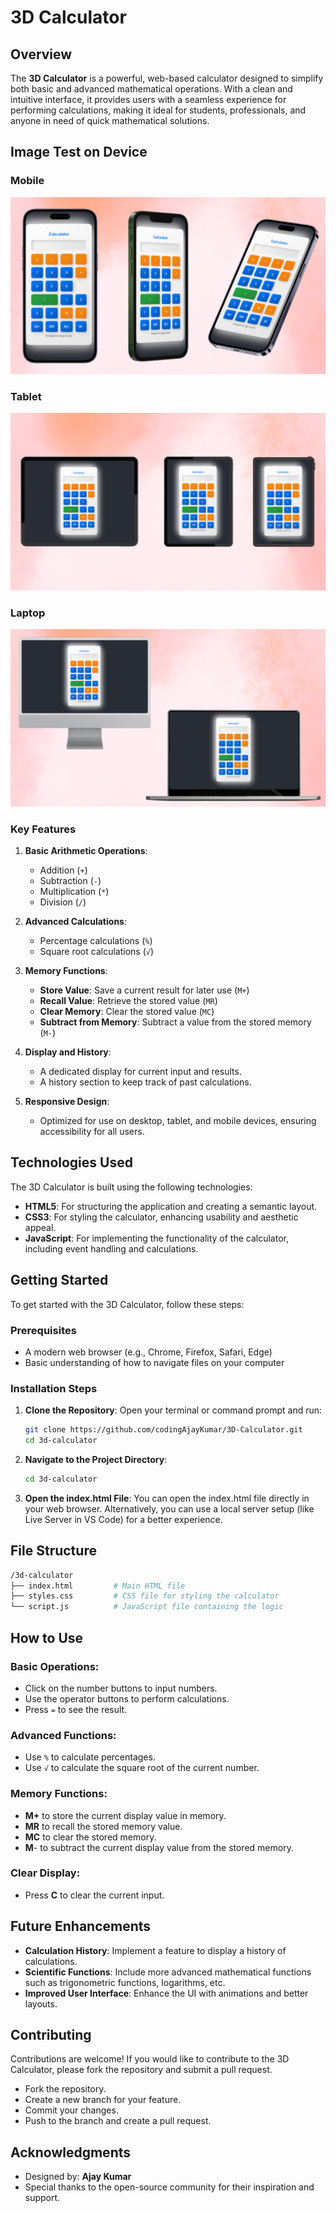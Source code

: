 # 3D Calculator

## Overview

The **3D Calculator** is a powerful, web-based calculator designed to simplify both basic and advanced mathematical operations. With a clean and intuitive interface, it provides users with a seamless experience for performing calculations, making it ideal for students, professionals, and anyone in need of quick mathematical solutions.

## Image Test on Device
### Mobile 
![3D-Calculator Image 1](1.image.png)
### Tablet
![3D-Calculator Image 2](2.image.png)
### Laptop
![3D-Calculator Image 3](3.image.png)


### Key Features

1. **Basic Arithmetic Operations**:
   - Addition (`+`)
   - Subtraction (`-`)
   - Multiplication (`*`)
   - Division (`/`)

2. **Advanced Calculations**:
   - Percentage calculations (`%`)
   - Square root calculations (`√`)

3. **Memory Functions**:
   - **Store Value**: Save a current result for later use (`M+`)
   - **Recall Value**: Retrieve the stored value (`MR`)
   - **Clear Memory**: Clear the stored value (`MC`)
   - **Subtract from Memory**: Subtract a value from the stored memory (`M-`)

4. **Display and History**:
   - A dedicated display for current input and results.
   - A history section to keep track of past calculations.

5. **Responsive Design**: 
   - Optimized for use on desktop, tablet, and mobile devices, ensuring accessibility for all users.

## Technologies Used

The 3D Calculator is built using the following technologies:

- **HTML5**: For structuring the application and creating a semantic layout.
- **CSS3**: For styling the calculator, enhancing usability and aesthetic appeal.
- **JavaScript**: For implementing the functionality of the calculator, including event handling and calculations.

## Getting Started

To get started with the 3D Calculator, follow these steps:

### Prerequisites

- A modern web browser (e.g., Chrome, Firefox, Safari, Edge)
- Basic understanding of how to navigate files on your computer

### Installation Steps

1. **Clone the Repository**:
   Open your terminal or command prompt and run:
   ```bash
   git clone https://github.com/codingAjayKumar/3D-Calculator.git
   cd 3d-calculator

2. **Navigate to the Project Directory**:
   ```bash
   cd 3d-calculator
3. **Open the index.html File**: You can open the index.html file directly in your web browser. Alternatively, you can use a local server setup (like Live Server in VS Code) for a better experience.

## File Structure
```bash
/3d-calculator
├── index.html         # Main HTML file
├── styles.css         # CSS file for styling the calculator
└── script.js          # JavaScript file containing the logic
```
## How to Use

### Basic Operations:

- Click on the number buttons to input numbers.
- Use the operator buttons to perform calculations.
- Press `=` to see the result.

### Advanced Functions:

- Use `%` to calculate percentages.
- Use `√` to calculate the square root of the current number.

### Memory Functions:

- **M+** to store the current display value in memory.
- **MR** to recall the stored memory value.
- **MC** to clear the stored memory.
- **M**- to subtract the current display value from the stored memory.

### Clear Display:

- Press **C** to clear the current input.

## Future Enhancements

- **Calculation History**: Implement a feature to display a history of calculations.
- **Scientific Functions**: Include more advanced mathematical functions such as trigonometric functions, logarithms, etc.
- **Improved User Interface**: Enhance the UI with animations and better layouts.

## Contributing
Contributions are welcome! If you would like to contribute to the 3D Calculator, please fork the repository and submit a pull request.

- Fork the repository.
- Create a new branch for your feature.
- Commit your changes.
- Push to the branch and create a pull request.

## Acknowledgments
- Designed by: **Ajay Kumar**
- Special thanks to the open-source community for their inspiration and support.
